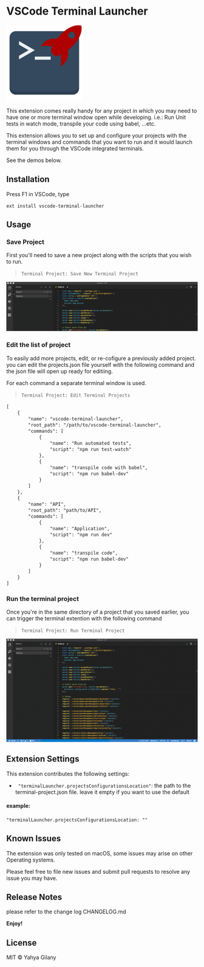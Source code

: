 # VSCode Terminal Launcher
![Logo](images/logo200.png)

This extension comes really handy for any project in which you may need to have one or more terminal window open while developing. i.e.: Run Unit tests in watch mode, transpile your code using babel, ...etc.

This extension allows you to set up and configure your projects with the terminal windows and commands that you want to run and it would launch them for you through the VSCode integrated terminals.

See the demos below.


## Installation

Press F1 in VSCode, type 
```
ext install vscode-terminal-launcher
```

## Usage
### Save Project
First you'll need to save a new project along with the scripts that you wish to run. 
> ``` Terminal Project: Save New Terminal Project ```

![Save Project](images/save.gif)

### Edit the list of project
To easily add more projects, edit, or re-cofigure a previously added project. you can edit the projects.json file yourself with the following command and the json file will open up ready for editiing.

For each command a separate terminal window is used.
> ``` Terminal Project: Edit Terminal Projects ```

```
[
	{
		"name": "vscode-terminal-launcher",
		"root_path": "/path/to/vscode-terminal-launcher",
		"commands": [
			{
				"name": "Run automated tests",
				"script": "npm run test-watch"
			},
			{
				"name": "transpile code with babel",
				"script": "npm run babel-dev"
			}
		]
	},
	{
		"name": "API",
		"root_path": "path/to/API",
		"commands": [
			{
				"name": "Application",
				"script": "npm run dev"
			},
			{
				"name": "transpile code",
				"script": "npm run babel-dev"
			}
		]
	}
]
```

### Run the terminal project
Once you're in the same directory of a project that you saved earlier, you can trigger the terminal extention with the following command
>```Terminal Project: Run Terminal Project```

![Run Terminal Project](images/run.gif)

## Extension Settings

This extension contributes the following settings:

* `	"terminalLauncher.projectsConfigurationsLocation"`: the path to the terminal-project.json file. 
leave it empty if you want to use the default
#### example:
`"terminalLauncher.projectsConfigurationsLocation: ""`

## Known Issues

The extension was only tested on macOS, some issues may arise on other Operating systems. 

Please feel free to file new issues and submit pull requests to resolve any issue you may have.

## Release Notes

please refer to the change log CHANGELOG.md

**Enjoy!**

## License

MIT © Yahya Gilany
